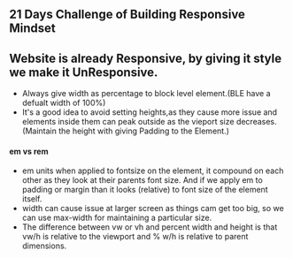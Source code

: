 ## 21 Days Challenge of Building Responsive Mindset
## Website is already Responsive, by giving it style we make it UnResponsive.

- Always give width as percentage to block level element.(BLE have a defualt width of 100%)
- It's a good idea to avoid setting heights,as they cause more issue and elements inside them can peak outside as the vieport size decreases.(Maintain the height with giving Padding to the Element.)
#### em vs rem
- em units when applied to fontsize on the element, it compound on each other as they look at their parents font size. And if we apply em to padding or margin than it looks (relative) to font size of the element itself.
- width can cause issue at larger screen as things cam get too big, so we can use max-width for maintaining a particular size.
- The difference between vw or vh and percent width and height is that vw/h is relative to the viewport and % w/h is relative to parent dimensions. 
